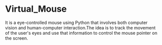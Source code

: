 # Virtual_Mouse
It is a eye-controlled mouse using Python that involves both computer vision and human-computer interaction.The idea is to track the movement of the user's eyes and use that information to control the mouse pointer on the screen.
